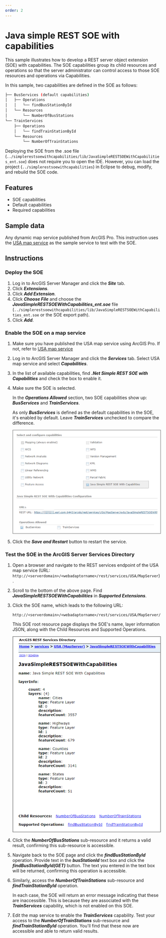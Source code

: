 ```yaml
---
order: 2
---
```


# Java simple REST SOE with capabilities

This sample illustrates how to develop a REST server object extension (SOE) with capabilities. The SOE capabilities group its child resources and operations so that the server administrator can control access to those SOE resources and operations via Capabilities.

In this sample, two capabilities are defined in the SOE as follows:

```bash
├── BusServices (default capabilities)
│   ├── Operations
│   │   └── findBusStationById
│   └── Resources
│       └── NumberOfBusStations
└── TrainServices
    ├── Operations
    │   └── findTrainStationById
    └── Resources
        └── NumberOfTrainStations
```

Deploying the SOE from the .soe file (`../simplerestsoewithcapabilities/lib/JavaSimpleRESTSOEWithCapabilities_ent.soe`) does not require you to open the IDE. However, you can load the project (`../simplerestsoewithcapabilities`) in Eclipse to debug, modify, and rebuild the SOE code.

## Features

* SOE capabilities
* Default capabilities
* Required capabilities

## Sample data

Any dynamic map service published from ArcGIS Pro. This instruction uses the [USA map service](../../../ReadMe.md#1-usa-service) as the sample service to test with the SOE.


## Instructions

### Deploy the SOE

1. Log in to ArcGIS Server Manager and click the ***Site*** tab.
2. Click ***Extensions***.
3. Click ***Add Extension***.
4. Click ***Choose File*** and choose the ***JavaSimpleRESTSOEWithCapabilities_ent.soe*** file (`../simplerestsoewithcapabilities/lib/JavaSimpleRESTSOEWithCapabilities_ent.soe` or the SOE export path).
5. Click ***Add***.

### Enable the SOE on a map service

1. Make sure you have published the USA map service using ArcGIS Pro. If not, refer to [USA map service](../../../ReadMe.md#1-usa-service)
2. Log in to ArcGIS Server Manager and click the ***Services*** tab. Select USA map service and select ***Capabilities***.
3. In the list of available capabilities, find ***.Net Simple REST SOE with Capabilities*** and check the box to enable it.
4. Make sure the SOE is selected.

   In the ***Operations Allowed*** section, two SOE capabilities show up: ***BusServices*** and ***TrainServices***.

   As only ***BusServices*** is defined as the default capabilities in the SOE, it's enabled by default. Leave ***TrainServices*** unchecked to compare the difference.

   ![](../../../../images/javasp/JavaCapabilities0.png "Java Capabilities Sample")
5. Click the ***Save and Restart*** button to restart the service.

### Test the SOE in the ArcGIS Server Services Directory

1. Open a browser and navigate to the REST services endpoint of the USA map service (URL: `http://<serverdomain>/<webadaptorname>/rest/services/USA/MapServer`).
2. Scroll to the bottom of the above page. Find ***JavaSimpleRESTSOEWithCapabilities*** in ***Supported Extensions***.
3. Click the SOE name, which leads to the following URL:

   ```
   http://<serverdomain>/<webadaptorname>/rest/services/USA/MapServer/exts/JavaSimpleRESTSOEWithCapabilities
   ```

   This SOE root resource page displays the SOE's name, layer information JSON, along with the Child Resources and Supported Operations.

   ![](../../../../images/javasp/JavaCapabilities1.png "Java Capabilities Sample")
4. Click the ***NumberOfBusStations*** sub-resource and it returns a valid result, confirming this sub-resource is accessible.
5. Navigate back to the SOE page and click the ***findBusStationById*** operation.
   Provide text in the ***busStationId*** text box and click the ***findBusStationById(GET)*** button. The text you entered in the text box will be returned, confirming this operation is accessible.
6. Similarly, access the ***NumberOfTrainStations*** sub-resource and ***findTrainStationById*** operation.

   In each case, the SOE will return an error message indicating that these are inaccessible. This is because they are associated with the ***TrainServices*** capability, which is not enabled on this SOE.
7. Edit the map service to enable the ***TrainServices*** capability. Test your access to the ***NumberOfTrainStations*** sub-resource and ***findTrainStationById*** operation. You'll find that these now are accessible and able to return valid results.

